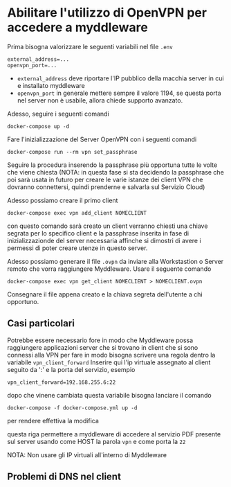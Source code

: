 # Abilitare l'utilizzo di OpenVPN per accedere a myddleware

Prima bisogna valorizzare le seguenti variabili nel file `.env`

```
external_address=...
openvpn_port=...
```

- `external_address` deve riportare l'IP pubblico della macchia server in cui e installato myddleware
- `openvpn_port` in generale mettere sempre il valore 1194, se questa porta nel server non è usabile, allora chiede supporto avanzato.

Adesso, seguire i seguenti comandi 

```
docker-compose up -d
```

Fare l'inizializzazione del Server OpenVPN con i seguenti comandi

```
docker-compose run --rm vpn set_passphrase
```

Seguire la procedura inserendo la passphrase più opportuna tutte le volte che viene chiesta
(NOTA: in questa fase si sta decidendo la passphrase che poi sarà usata in futuro per creare le varie 
istanze dei client VPN che dovranno connettersi, quindi prenderne e salvarla sul Servizio Cloud)

Adesso possiamo creare il primo client

```
docker-compose exec vpn add_client NOMECLIENT
```

con questo comando sarà creato un client verranno chiesti una chiave segrata per lo specifico client e
la passphrase inserita in fase di inizializzazionde del server necessaria affinche si dimostri di avere
i permessi di poter creare utenze in questo server.

Adesso possiamo generare il file `.ovpn` da inviare alla Workstastion o Server remoto che vorra raggiungere Myddleware.
Usare il seguente comando

```
docker-compose exec vpn get_client NOMECLIENT > NOMECLIENT.ovpn
```

Consegnare il file appena creato e la chiava segreta dell'utente a chi opportuno.

## Casi particolari

Potrebbe essere necessario fore in modo che Myddleware possa raggiungere applicazioni server che si trovano
in client che si sono connessi alla VPN per fare in modo bisogna scrivere una regola dentro la variabile `vpn_client_forward`
Inserire qui l'ip virtuale assegnato al client seguito da ':' e la porta del servizio, esempio

```
vpn_client_forward=192.168.255.6:22
```

dopo che vinene cambiata questa variabile bisogna lanciare il comando

```
docker-compose -f docker-compose.yml up -d
```

per rendere effettiva la modifica

questa riga permettere a myddleware di accedere al servizio PDF presente sul server
usando come HOST la parola `vpn` e come porta la `22`

NOTA: Non usare gli IP virtuali all'interno di Myddleware

## Problemi di DNS nel client


